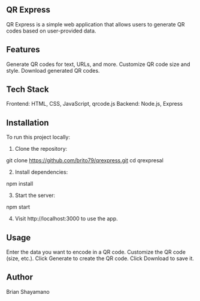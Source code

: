 ## QR Express

QR Express is a simple web application that allows users to generate QR codes based on user-provided data.

## Features

Generate QR codes for text, URLs, and more.
Customize QR code size and style.
Download generated QR codes.

## Tech Stack

Frontend: HTML, CSS, JavaScript, qrcode.js
Backend: Node.js, Express

## Installation
To run this project locally:

1. Clone the repository:

git clone https://github.com/brito79/qrexpress.git
cd qrexpresal

2. Install dependencies:

npm install

3. Start the server:

npm start

4. Visit http://localhost:3000 to use the app.

## Usage

Enter the data you want to encode in a QR code.
Customize the QR code (size, etc.).
Click Generate to create the QR code.
Click Download to save it.

## Author

Brian Shayamano

